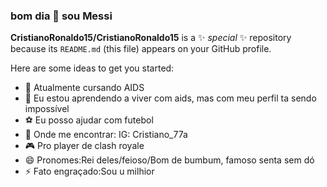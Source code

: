 ### bom dia 👋 sou Messi


**CristianoRonaldo15/CristianoRonaldo15** is a ✨ _special_ ✨ repository because its `README.md` (this file) appears on your GitHub profile.

Here are some ideas to get you started:

- 🏫 Atualmente cursando AIDS
- 🌱 Eu estou aprendendo a viver com aids, mas com meu perfil ta sendo impossível
- ⚽ Eu posso ajudar com futebol
- 💬 Onde me encontrar: IG: Cristiano_77a
- 🎮 Pro player de clash royale
- 😄 Pronomes:Rei deles/feioso/Bom de bumbum, famoso senta sem dó
- ⚡ Fato engraçado:Sou u milhior

